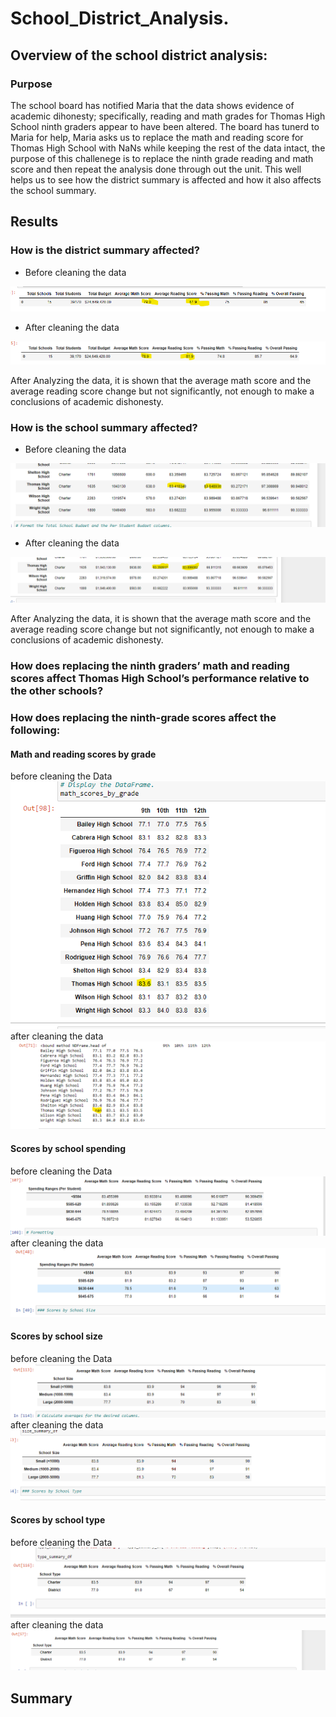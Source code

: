 # School_District_Analysis.
## Overview of the school district analysis:
### Purpose
The school board has notified Maria that the data shows evidence of academic dihonesty; specifically, reading and math grades for Thomas High School ninth graders appear to have been altered. The board has tunerd to Maria for help, Maria asks us to replace the math and reading score for Thomas High School with NaNs while keeping the rest of the data intact, the purpose of this challenege is to replace the ninth grade reading and math score and then repeat the analysis done through out the unit. This well helps us to see how the district summary is affected and how it also affects the school summary.
## Results
### How is the district summary affected?
* Before cleaning the data

![ResultsGraphic](resources/pycityschools_district_summary.png)

* After cleaning the data

![Results](resources/challenge_district_summary1.png)

After Analyzing the data, it is shown that the average math score and the average reading score change but not significantly, not enough to make a conclusions of academic dishonesty.


### How is the school summary affected?
* Before cleaning the data

![ResultsGraphic](resources/pycityschools_summary_affected.png)

* After cleaning the data

![Results](resources/challenge_district_summary.png)

After Analyzing the data, it is shown that the average math score and the average reading score change but not significantly, not enough to make a conclusions of academic dishonesty.


### How does replacing the ninth graders’ math and reading scores affect Thomas High School’s performance relative to the other schools?


### How does replacing the ninth-grade scores affect the following:

#### Math and reading scores by grade
before cleaning the Data
![Results](resources/math_scores1.png)
after cleaning the data
![Results](resources/math_scores2.png)
#### Scores by school spending
before cleaning the Data
![Results](resources/spending_pycity.png)
after cleaning the data
![Results](resources/spending1.png)
#### Scores by school size
before cleaning the Data
![Results](resources/size1.png)
after cleaning the data
![Results](resources/size2.png)
#### Scores by school type
before cleaning the Data
![Results](resources/type1.png)
after cleaning the data
![Results](resources/type2.png)

## Summary

